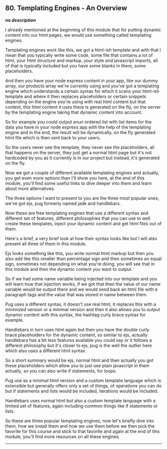 ## 80. Templating Engines - An Overview

<strong><em>no description</em></strong>

I already mentioned at the beginning of this module that for putting dynamic
content into our html pages, we would use something called templating engines. 

Templating engines work like this, we got a html-ish template and with that I
mean that you typically write some code, some file that contains a lot of html,
your html structure and markup, your style and javascript imports, all of that
is typically included but you have some blanks in there, some placeholders. 

And then you have your node express content in your app, like our dummy array,
our products array we're currently using and you've got a templating engine
which understands a certain syntax for which it scans your html-ish template and
where it then replaces placeholders or certain snippets depending on the engine
you're using with real html content but that content, this html content it uses
there is generated on the fly, on the server by the templating engine taking
that dynamic content into account. 

So for example you could output anun ordered list with list items for the data
you have in your node express app with the help of the templating engine and in
the end, the result will be dynamically, on the fly generated html file which is
then sent back to your users. 

So the users never see the template, they never see the placeholders, all that
happens on the server, they just get a normal html page but it's not hardcoded
by you as it currently is in our project but instead, it's generated on the fly.


Now we got a couple of different available templating engines and actually, you
get even more options than I'll show you here, at the end of this module, you'll
find some useful links to dive deeper into them and learn about more
alternatives. 

The three options I want to present to you are the three most popular ones,
we've got ejs, pug formerly named jade and handlebars. 

Now these are free templating engines that use a different syntax and different
set of features, different philosophies that you can use to well create these
templates, inject your dynamic content and get html files out of them. 

Here's a brief, a very brief look at how their syntax looks like but I will also
present all three of them in this module. 

Ejs looks something like this, you write normal html markup but then you also
add like this smaller than percentage sign and then sometimes an equal sign,
sometimes not depending on what you're doing, you will see that in this module
and then the dynamic content you want to output. 

So if we had some name variable being injected into our template and you will
learn how that injection works, if we got that then the value of our name
variable would be output there and we would send back an html file with a
paragraph tags and the value that was stored in name between them. 

Pug uses a different syntax, it doesn't use real html, it replaces this with a
minimized version or a minimal version and then it also allows you to output
dynamic content with this syntax, the hashtag curly brace syntax for example. 

Handlebars in turn uses html again but then you have the double curly brace
placeholders for the dynamic content, so similar to ejs, actually handlebars has
a bit less features available you could say or it follows a different philosophy
but it's closer to ejs, pug is the well the outlier here which also uses a
different html syntax. 

So a short summary would be ejs, normal html and then actually you got these
placeholders which allow you to just use plain javascript in them actually, so
you can also write if statements, for loops. 

Pug use as a minimal html version and a custom template language which is
extensible but generally offers only a set of things, of operations you can do
but if statements and lists would be included, iterations would be included. 

Handlebars uses normal html but also a custom template language with a limited
set of features, again including common things like if statements or lists. 

So these are three popular templating engines, now let's briefly dive into them,
how we install them and how we use them before we then pick the favorite for
this course and stick to that favorite and again at the end of this module,
you'll find more resources on all these engines. 

---